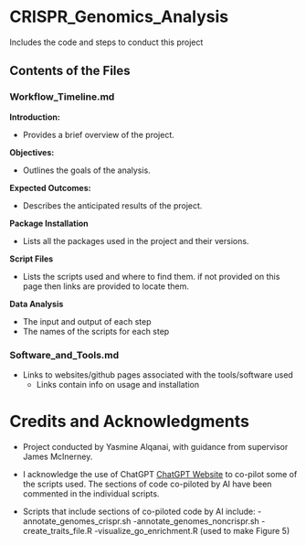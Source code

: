 # CRISPR_Genomics_Analysis
Includes the code and steps to conduct this project 

## Contents of the Files
### Workflow_Timeline.md

**Introduction:**
- Provides a brief overview of the project.
  
**Objectives:**
- Outlines the goals of the analysis.
  
**Expected Outcomes:**
- Describes the anticipated results of the project.

**Package Installation** 
- Lists all the packages used in the project and their versions.

**Script Files**
- Lists the scripts used and where to find them. if not provided on this page then links are provided to locate them.

**Data Analysis**
- The input and output of each step
- The names of the scripts for each step
  

### Software_and_Tools.md
- Links to websites/github pages associated with the tools/software used
    - Links contain info on usage and installation


# Credits and Acknowledgments

- Project conducted by Yasmine Alqanai, with guidance from supervisor James McInerney.

- I acknowledge the use of ChatGPT [ChatGPT Website](https://chatgpt.com/auth/login) to co-pilot some of the scripts used. The sections of code co-piloted by AI have been commented in the individual scripts. 

- Scripts that include sections of co-piloted code by AI include:
  -annotate_genomes_crispr.sh
  -annotate_genomes_noncrispr.sh
  -create_traits_file.R
  -visualize_go_enrichment.R (used to make Figure 5)






